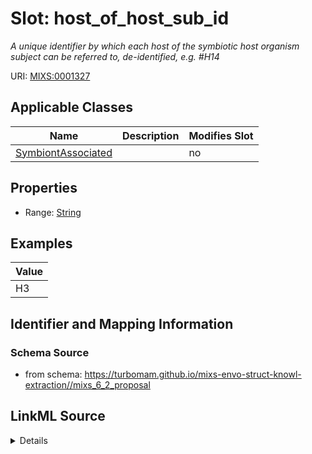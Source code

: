 # Slot: host_of_host_sub_id


_A unique identifier by which each host of the symbiotic host organism subject can be referred to, de-identified, e.g. #H14_



URI: [MIXS:0001327](https://w3id.org/mixs/0001327)



<!-- no inheritance hierarchy -->




## Applicable Classes

| Name | Description | Modifies Slot |
| --- | --- | --- |
[SymbiontAssociated](SymbiontAssociated.md) |  |  no  |







## Properties

* Range: [String](String.md)






## Examples

| Value |
| --- |
| H3 |

## Identifier and Mapping Information







### Schema Source


* from schema: https://turbomam.github.io/mixs-envo-struct-knowl-extraction//mixs_6_2_proposal




## LinkML Source

<details>
```yaml
name: host_of_host_sub_id
description: 'A unique identifier by which each host of the symbiotic host organism
  subject can be referred to, de-identified, e.g. #H14'
title: host of the symbiotic host subject id
notes:
- host
- host.
- identifier
- symbiosis
examples:
- value: H3
from_schema: https://turbomam.github.io/mixs-envo-struct-knowl-extraction//mixs_6_2_proposal
rank: 1000
slot_uri: MIXS:0001327
multivalued: false
alias: host_of_host_sub_id
domain_of:
- SymbiontAssociated
range: string
required: false
recommended: false

```
</details>
